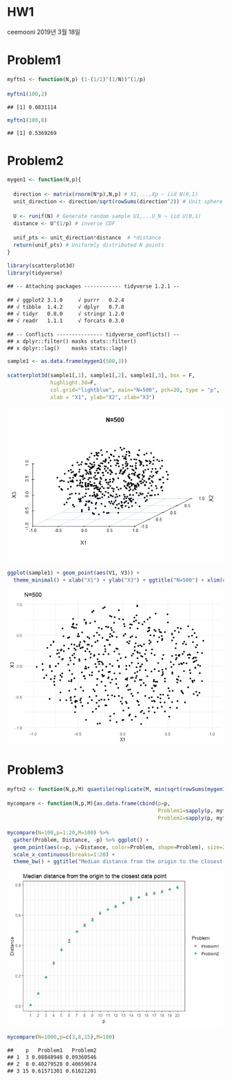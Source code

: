 HW1
================
ceemooni
2019년 3월 18일

Problem1
========

``` r
myftn1 <- function(N,p) (1-(1/2)^(1/N))^(1/p)

myftn1(100,2)
```

    ## [1] 0.0831114

``` r
myftn1(100,8)
```

    ## [1] 0.5369269

Problem2
========

``` r
mygen1 <- function(N,p){
  
  direction <- matrix(rnorm(N*p),N,p) # X1,...,Xp ~ iid N(0,1)
  unit_direction <- direction/sqrt(rowSums(direction^2)) # Unit sphere
  
  U <- runif(N) # Generate random sample U1,...U_N ~ iid U(0,1)
  distance <- U^(1/p) # inverse CDF
  
  unif_pts <- unit_direction*distance  # *distance
  return(unif_pts) # Uniformly distributed N points
}
```

``` r
library(scatterplot3d)
library(tidyverse)
```

    ## -- Attaching packages ------------ tidyverse 1.2.1 --

    ## √ ggplot2 3.1.0     √ purrr   0.2.4
    ## √ tibble  1.4.2     √ dplyr   0.7.8
    ## √ tidyr   0.8.0     √ stringr 1.2.0
    ## √ readr   1.1.1     √ forcats 0.3.0

    ## -- Conflicts --------------- tidyverse_conflicts() --
    ## x dplyr::filter() masks stats::filter()
    ## x dplyr::lag()    masks stats::lag()

``` r
sample1 <- as.data.frame(mygen1(500,3))

scatterplot3d(sample1[,1], sample1[,2], sample1[,3], box = F,
              highlight.3d=F,
              col.grid="lightblue", main="N=500", pch=20, type = "p",
              xlab = "X1", ylab="X2", zlab="X3")
```

![](HW1_files/figure-markdown_github/unnamed-chunk-3-1.png)

``` r
ggplot(sample1) + geom_point(aes(V1, V3)) + 
  theme_minimal() + xlab("X1") + ylab("X3") + ggtitle("N=500") + xlim(c(-1,1)) 
```

![](HW1_files/figure-markdown_github/unnamed-chunk-3-2.png)

Problem3
========

``` r
myftn2 <- function(N,p,M) quantile(replicate(M, min(sqrt(rowSums(mygen1(N,p)^2)))), prob=0.5)[[1]]

mycompare <- function(N,p,M){as.data.frame(cbind(p=p, 
                                                 Problem1=sapply(p, myftn1, N=N), 
                                                 Problem2=sapply(p, myftn2, N=N, M=M)))}

mycompare(N=100,p=1:20,M=100) %>%
  gather(Problem, Distance, -p) %>% ggplot() + 
  geom_point(aes(x=p, y=Distance, color=Problem, shape=Problem), size=2) + 
  scale_x_continuous(breaks=1:20) +
  theme_bw() + ggtitle("Median distance from the origin to the closest data point")
```

![](HW1_files/figure-markdown_github/unnamed-chunk-4-1.png)

``` r
mycompare(N=1000,p=c(3,8,15),M=100)
```

    ##    p   Problem1   Problem2
    ## 1  3 0.08848948 0.09360546
    ## 2  8 0.40279528 0.40659674
    ## 3 15 0.61571301 0.61621201
